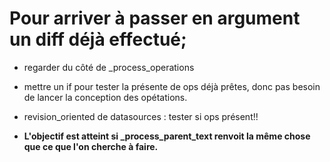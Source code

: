 # Pour arriver à passer en argument un diff déjà effectué;

- regarder du côté de _process_operations
- mettre un if pour tester la présente de ops déjà prêtes, donc pas besoin de lancer la conception des opétations.
- revision_oriented de datasources : tester si ops présent!!


- **L'objectif est atteint si _process_parent_text renvoit la même chose que ce que l'on cherche à faire.**
